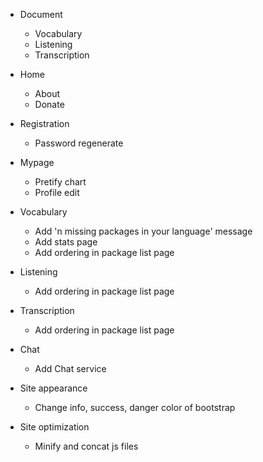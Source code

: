 - Document
  - Vocabulary
  - Listening
  - Transcription

- Home
  - About
  - Donate

- Registration
  - Password regenerate

- Mypage
  - Pretify chart
  - Profile edit

- Vocabulary
  - Add 'n missing packages in your language' message
  - Add stats page
  - Add ordering in package list page

- Listening
  - Add ordering in package list page

- Transcription
  - Add ordering in package list page

- Chat
  - Add Chat service

- Site appearance
  - Change info, success, danger color of bootstrap

- Site optimization
  - Minify and concat js files

